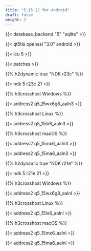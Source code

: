 ```yaml
---
title: "5.15.12 for Android"
draft: false
weight: 3
---
```


{{< database_backend "5" "sqlite" >}}

{{< qt5tls openssl "3.0" android >}}

{{< icu 5 >}}

{{< patches >}}

{{% h2dynamic true "NDK r23c" %}}

{{< ndk 5 r23c 21 >}}

{{% h3crosshost Windows %}}

{{< address2 q5_15wx6g8_aaln3 >}}

{{% h3crosshost Linux %}}

{{< address2 q5_15lx6_aaln3 >}}

{{% h3crosshost macOS %}}

{{< address2 q5_15mx6_aaln3 >}}

{{< address2 q5_15ma6_aaln3 >}}

{{% h2dynamic true "NDK r21e" %}}

{{< ndk 5 r21e 21 >}}

{{% h3crosshost Windows %}}

{{< address2 q5_15wx6g8_aalnl >}}

{{% h3crosshost Linux %}}

{{< address2 q5_15lx6_aalnl >}}

{{% h3crosshost macOS %}}

{{< address2 q5_15mx6_aalnl >}}

{{< address2 q5_15ma6_aalnl >}}
